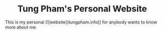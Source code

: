 <h1 align="center">
  Tung Pham's Personal Website
</h1>
This is my personal [![website](tungpham.info)] for anybody wants to know more about me.
